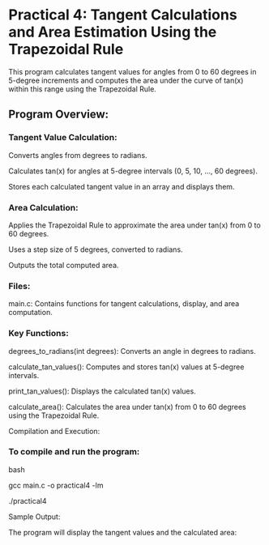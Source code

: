 # Practical 4: Tangent Calculations and Area Estimation Using the Trapezoidal Rule

This program calculates tangent values for angles from 0 to 60 degrees in 5-degree increments and computes the area under the curve of tan(x) within this range using the Trapezoidal Rule.

## Program Overview:

### Tangent Value Calculation:

Converts angles from degrees to radians.

Calculates tan(x) for angles at 5-degree intervals (0, 5, 10, ..., 60 degrees).

Stores each calculated tangent value in an array and displays them.

### Area Calculation:

Applies the Trapezoidal Rule to approximate the area under tan(x) from 0 to 60 degrees.

Uses a step size of 5 degrees, converted to radians.

Outputs the total computed area.

### Files:

main.c: Contains functions for tangent calculations, display, and area computation.

### Key Functions:

degrees_to_radians(int degrees): Converts an angle in degrees to radians.

calculate_tan_values(): Computes and stores tan(x) values at 5-degree intervals.

print_tan_values(): Displays the calculated tan(x) values.

calculate_area(): Calculates the area under tan(x) from 0 to 60 degrees using the Trapezoidal Rule.

Compilation and Execution:

### To compile and run the program:

bash

gcc main.c -o practical4 -lm

./practical4

Sample Output:

The program will display the tangent values and the calculated area:
